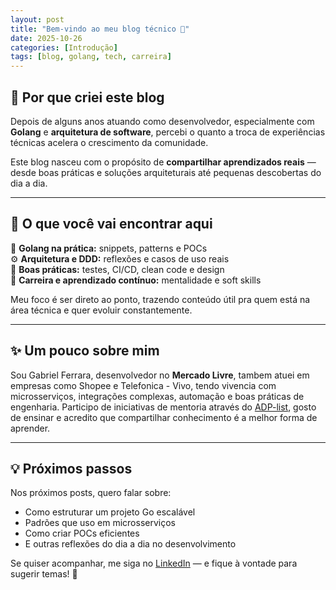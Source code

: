 ```yaml
---
layout: post
title: "Bem-vindo ao meu blog técnico 👋"
date: 2025-10-26
categories: [Introdução]
tags: [blog, golang, tech, carreira]
---
```


## 💭 Por que criei este blog

Depois de alguns anos atuando como desenvolvedor, especialmente com **Golang** e **arquitetura de software**, percebi o quanto a troca de experiências técnicas acelera o crescimento da comunidade.

Este blog nasceu com o propósito de **compartilhar aprendizados reais** — desde boas práticas e soluções arquiteturais até pequenas descobertas do dia a dia.

---

## 🧱 O que você vai encontrar aqui

📘 **Golang na prática:** snippets, patterns e POCs  
⚙️ **Arquitetura e DDD:** reflexões e casos de uso reais  
🧠 **Boas práticas:** testes, CI/CD, clean code e design  
🚀 **Carreira e aprendizado contínuo:** mentalidade e soft skills  

Meu foco é ser direto ao ponto, trazendo conteúdo útil pra quem está na área técnica e quer evoluir constantemente.

---

## ✨ Um pouco sobre mim

Sou Gabriel Ferrara, desenvolvedor no **Mercado Livre**, tambem atuei em empresas como Shopee e Telefonica - Vivo, tendo vivencia com microsserviços, integrações complexas, automação e boas práticas de engenharia.
Participo de iniciativas de mentoria através do [ADP-list](https://adplist.org/mentors/gabriel-ferrara), gosto de ensinar e acredito que compartilhar conhecimento é a melhor forma de aprender.

---

## 💡 Próximos passos

Nos próximos posts, quero falar sobre:

- Como estruturar um projeto Go escalável  
- Padrões que uso em microsserviços  
- Como criar POCs eficientes  
- E outras reflexões do dia a dia no desenvolvimento  

Se quiser acompanhar, me siga no [LinkedIn](https://www.linkedin.com/in/gabsferrara) — e fique à vontade para sugerir temas! 🚀
